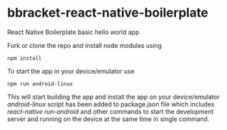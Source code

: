 # bbracket-react-native-boilerplate
React Native Boilerplate basic hello world app

Fork or clone the repo and install node modules using
```
npm install
```

To start the app in your device/emulator use
```
npm run android-linux
```
This will start building the app and install the app on your device/emulator
*android-linux* script has been added to package.json file which includes *react-native run-android* and other commands to start the development server and running on the device at the same time in single command.
